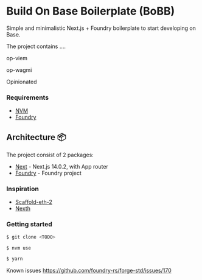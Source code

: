 # Build On Base Boilerplate (BoBB)

Simple and minimalistic Next.js + Foundry boilerplate to start developing on Base.

The project contains ....

op-viem

op-wagmi

Opinionated

<!-- <TODO: add image or .gif> -->

### Requirements

- [NVM](https://github.com/nvm-sh/nvm)
- [Foundry](https://github.com/foundry-rs/foundry)

## Architecture 📦

The project consist of 2 packages:

- [Next](./packages/next) - Next.js 14.0.2, with App router
- [Foundry](./packages/foundry/) - Foundry project

### Inspiration

- [Scaffold-eth-2](https://github.com/scaffold-eth/scaffold-eth-2)
- [Nexth](https://github.com/wslyvh/nexth)

### Getting started

```bash
$ git clone <TODO>

$ nvm use

$ yarn
```

Known issues
https://github.com/foundry-rs/forge-std/issues/170